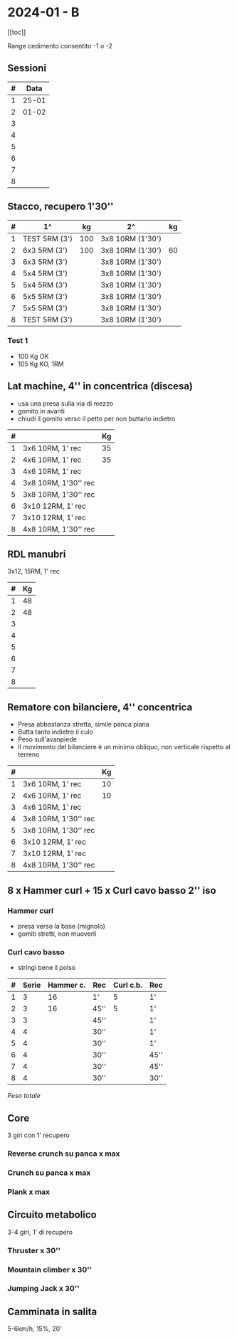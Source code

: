 # 2024-01 - B

[[toc]]

Range cedimento consentito -1 o -2

## Sessioni

| #   | Data  |
| --- | ----- |
| 1   | 25-01 |
| 2   | 01-02 |
| 3   |       |
| 4   |       |
| 5   |       |
| 6   |       |
| 7   |       |
| 8   |       |

## Stacco, recupero 1'30''

| #   | 1^            | kg  | 2^               | kg  |
| --- | ------------- | --- | ---------------- | --- |
| 1   | TEST 5RM (3') | 100 | 3x8 10RM (1'30') |     |
| 2   | 6x3 5RM (3')  | 100 | 3x8 10RM (1'30') |  60 |
| 3   | 6x3 5RM (3')  |     | 3x8 10RM (1'30') |     |
| 4   | 5x4 5RM (3')  |     | 3x8 10RM (1'30') |     |
| 5   | 5x4 5RM (3')  |     | 3x8 10RM (1'30') |     |
| 6   | 5x5 5RM (3')  |     | 3x8 10RM (1'30') |     |
| 7   | 5x5 5RM (3')  |     | 3x8 10RM (1'30') |     |
| 8   | TEST 5RM (3') |     | 3x8 10RM (1'30') |     |

### Test 1

- 100 Kg OK
- 105 Kg KO, 1RM

## Lat machine, 4'' in concentrica (discesa)

- usa una presa sulla via di mezzo
- gomito in avanti
- chiudi il gomito verso il petto per non buttarlo indietro

| #   |                      | Kg  |
| --- | -------------------- | --- |
| 1   | 3x6 10RM, 1' rec     | 35  |
| 2   | 4x6 10RM, 1' rec     | 35  |
| 3   | 4x6 10RM, 1' rec     |     |
| 4   | 3x8 10RM, 1'30'' rec |     |
| 5   | 3x8 10RM, 1'30'' rec |     |
| 6   | 3x10 12RM, 1' rec    |     |
| 7   | 3x10 12RM, 1' rec    |     |
| 8   | 4x8 10RM, 1'30'' rec |     |

## RDL manubri

3x12, 15RM, 1' rec

| #   | Kg  |
| --- | --- |
| 1   | 48  |
| 2   | 48  |
| 3   |     |
| 4   |     |
| 5   |     |
| 6   |     |
| 7   |     |
| 8   |     |

## Rematore con bilanciere, 4'' concentrica

- Presa abbastanza stretta, simile panca piana
- Butta tanto indietro il culo
- Peso sull'avanpiede
- Il movimento del bilanciere è un minimo obliquo, non verticale rispetto al terreno

| #   |                      | Kg  |
| --- | -------------------- | --- |
| 1   | 3x6 10RM, 1' rec     | 10  |
| 2   | 4x6 10RM, 1' rec     | 10  |
| 3   | 4x6 10RM, 1' rec     |     |
| 4   | 3x8 10RM, 1'30'' rec |     |
| 5   | 3x8 10RM, 1'30'' rec |     |
| 6   | 3x10 12RM, 1' rec    |     |
| 7   | 3x10 12RM, 1' rec    |     |
| 8   | 4x8 10RM, 1'30'' rec |     |

## 8 x Hammer curl + 15 x Curl cavo basso 2'' iso

### Hammer curl

- presa verso la base (mignolo)
- gomiti stretti, non muoverli

### Curl cavo basso

- stringi bene il polso

| #   | Serie | Hammer c. | Rec  | Curl c.b. | Rec  |
| --- | ----- | --------- | ---- | --------- | ---- |
| 1   | 3     | 16        | 1'   | 5         | 1'   |
| 2   | 3     | 16        | 45'' | 5         | 1'   |
| 3   | 3     |           | 45'' |           | 1'   |
| 4   | 4     |           | 30'' |           | 1'   |
| 5   | 4     |           | 30'' |           | 1'   |
| 6   | 4     |           | 30'' |           | 45'' |
| 7   | 4     |           | 30'' |           | 45'' |
| 8   | 4     |           | 30'' |           | 30'' |

*Peso totale*

## Core

3 giri con 1' recupero

### Reverse crunch su panca x max

### Crunch su panca x max

### Plank x max

## Circuito metabolico

3-4 giri, 1' di recupero

### Thruster x 30''

### Mountain climber x 30''

### Jumping Jack x 30''

## Camminata in salita

5-6km/h, 15%, 20'
